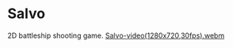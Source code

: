 # Salvo
2D battleship shooting game.
[Salvo-video(1280x720,30fps).webm](https://user-images.githubusercontent.com/83043568/211585203-c7723f4c-2d75-4558-abd7-bfe1aa4e8464.webm)

